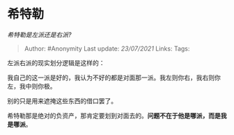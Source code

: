 # 希特勒
*希特勒是左派还是右派?*

> Author: #Anonymity
> Last update: *23/07/2021*
> Links:
> Tags:

左派右派的现实划分逻辑是这样的：

我自己的这一派是好的，我认为不好的都是对面那一派。我左则你右，我右则你左，我中则你极。

别的只是用来遮掩这些东西的借口罢了。

希特勒那是绝对的负资产，那肯定要划到对面去的。**问题不在于他是哪派，而是我是哪派**。
